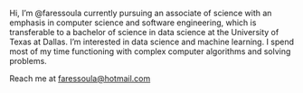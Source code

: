 Hi, I’m @faressoula currently pursuing an associate of science with an emphasis in computer science and software engineering, which is transferable to a bachelor of science in data science at the University of Texas at Dallas.
I’m interested in data science and machine learning. I spend most of my time functioning with complex computer algorithms and solving problems.

Reach me at faressoula@hotmail.com
